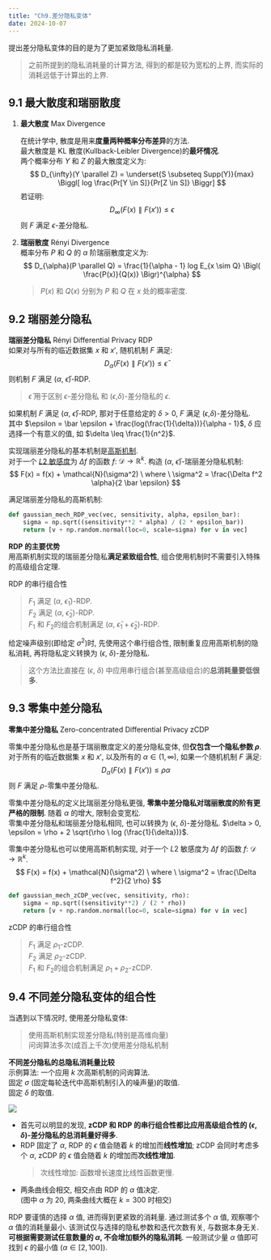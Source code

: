 ```yaml
---
title: "Ch9.差分隐私变体"
date: 2024-10-07
---
```


提出差分隐私变体的目的是为了更加紧致隐私消耗量.
> 之前所提到的隐私消耗量的计算方法, 得到的都是较为宽松的上界, 而实际的消耗远低于计算出的上界.  

## 9.1 最大散度和瑞丽散度

1. **最大散度** Max Divergence

    在统计学中, 散度是用来**度量两种概率分布差异**的方法.  
    最大散度是 KL 散度(Kullback-Leibler Divergence)的**最坏情况**.  
    两个概率分布 $Y$ 和 $Z$ 的最大散度定义为:  
    $$
    D_{\infty}(Y \parallel Z) = \underset{S \subseteq Supp(Y)}{max} \Biggl[ log \frac{Pr[Y \in S]}{Pr[Z \in S]} \Biggr]
    $$
    若证明:  
    $$
    D_{\infty}(F(x) \parallel F(x')) \leq \epsilon
    $$
    则 $F$ 满足 $\epsilon$-差分隐私.  

2. **瑞丽散度** Rényi Divergence  
    概率分布 $P$ 和 $Q$ 的 $\alpha$ 阶瑞丽散度定义为:  
    $$
    D_{\alpha}(P \parallel Q) = \frac{1}{\alpha - 1} log E_{x \sim Q} \Bigl( \frac{P(x)}{Q(x)} \Bigr)^{\alpha}
    $$
    > $P(x)$ 和 $Q(x)$ 分别为 $P$ 和 $Q$ 在 $x$ 处的概率密度.  

## 9.2 瑞丽差分隐私

**瑞丽差分隐私** Rényi Differential Privacy RDP  
如果对与所有的临近数据集 $x$ 和 $x'$, 随机机制 $F$ 满足:  
$$
D_{\alpha}(F(x) \parallel F(x')) \leq \bar \epsilon
$$
则机制 $F$ 满足 ($\alpha$, $\bar \epsilon$)-RDP.  
> $\bar \epsilon$ 用于区别 $\epsilon$-差分隐私 和 ($\epsilon$,$\delta$)-差分隐私的 $\epsilon$.  

如果机制 $F$ 满足 ($\alpha$, $\bar \epsilon$)-RDP, 那对于任意给定的 $\delta > 0$, $F$ 满足 ($\epsilon$,$\delta$)-差分隐私.  
其中 $\epsilon = \bar \epsilon + \frac{log(\frac{1}{\delta})}{\alpha - 1}$, $\delta$ 应选择一个有意义的值, 如 $\delta \leq \frac{1}{n^2}$.  

实现瑞丽差分隐私的基本机制是[高斯机制](note/book-动手学差分隐私/note-7.md#72-高斯机制).  
对于一个 [$L2$ 敏感度](note/book-动手学差分隐私/note-7.md#732-l1-和-l2-敏感度)为 $\Delta f$ 的函数 $f$: $\mathcal{D} \rightarrow \mathbb{R}^k$. 
构造 ($\alpha$, $\bar \epsilon$)-瑞丽差分隐私机制:  
$$
F(x) = f(x) + \mathcal{N}(\sigma^2) \ where \  \sigma^2 = \frac{\Delta f^2 \alpha}{2 \bar \epsilon}
$$

满足瑞丽差分隐私的高斯机制:
```python
def gaussian_mech_RDP_vec(vec, sensitivity, alpha, epsilon_bar): 
    sigma = np.sqrt((sensitivity**2 * alpha) / (2 * epsilon_bar)) 
    return [v + np.random.normal(loc=0, scale=sigma) for v in vec]
```

**RDP 的主要优势**  
用高斯机制实现的瑞丽差分隐私**满足紧致组合性**, 组合使用机制时不需要引入特殊的高级组合定理.  

RDP 的串行组合性  
> $F_1$ 满足 ($\alpha$, $\bar \epsilon_1$)-RDP.  
> $F_2$ 满足 ($\alpha$, $\bar \epsilon_2$)-RDP.  
> $F_1$ 和 $F_2$的组合机制满足 ($\alpha$, $\bar \epsilon_1 + \bar \epsilon_2$)-RDP.  

给定噪声级别(即给定 $\sigma^2$)时, 先使用这个串行组合性, 限制重复应用高斯机制的隐私消耗, 再将隐私定义转换为 ($\epsilon$, $\delta$)-差分隐私.  
> 这个方法比直接在 ($\epsilon$, $\delta$) 中应用串行组合(甚至高级组合)的**总消耗量要低很多**.  

## 9.3 零集中差分隐私

**零集中差分隐私** Zero-concentrated Differential Privacy zCDP  

零集中差分隐私也是基于瑞丽散度定义的差分隐私变体, 但**仅包含一个隐私参数 $\rho$**.  
对于所有的临近数据集 $x$ 和 $x'$, 以及所有的 $\alpha \in (1,\infty)$, 如果一个随机机制 $F$ 满足:  
$$
D_\alpha(F(x) \parallel F(x')) \leq \rho \alpha
$$
则 $F$ 满足 $\rho$-零集中差分隐私.  

零集中差分隐私的定义比瑞丽差分隐私更强, **零集中差分隐私对瑞丽散度的阶有更严格的限制**. 随着 $\alpha$ 的增大, 限制会变宽松.  
零集中差分隐私和瑞丽差分隐私相同, 也可以转换为 ($\epsilon$, $\delta$)-差分隐私. $\delta > 0, \epsilon = \rho + 2 \sqrt{\rho \ log (\frac{1}{\delta})}$.  

零集中差分隐私也可以使用高斯机制实现, 对于一个 $L2$ 敏感度为 $\Delta f$ 的函数 $f$: $\mathcal{D} \rightarrow \mathbb{R}^k$. 
$$
F(x) = f(x) + \mathcal{N}(\sigma^2) \ where \  \sigma^2 = \frac{\Delta f^2}{2 \rho}
$$
```python
def gaussian_mech_zCDP_vec(vec, sensitivity, rho): 
    sigma = np.sqrt((sensitivity**2) / (2 * rho)) 
    return [v + np.random.normal(loc=0, scale=sigma) for v in vec]
```

zCDP 的串行组合性  
> $F_1$ 满足 $\rho_1$-zCDP.  
> $F_2$ 满足 $\rho_2$-zCDP.  
> $F_1$ 和 $F_2$的组合机制满足 $\rho_1 + \rho_2$-zCDP.  

## 9.4 不同差分隐私变体的组合性

当遇到以下情况时, 使用差分隐私变体:  
> 使用高斯机制实现差分隐私(特别是高维向量)  
> 问询算法多次(成百上千次)使用差分隐私机制  

**不同差分隐私的总隐私消耗量比较**  
示例算法: 一个应用 $k$ 次高斯机制的问询算法.  
固定 $\sigma$ (固定每轮迭代中高斯机制引入的噪声量)的取值.  
固定 $\delta$ 的取值.  

![](https://gcore.jsdelivr.net/gh/aBER0724/ob_picture/Img/202410082041461.png)

- 首先可以明显的发现, **zCDP 和 RDP 的串行组合性都比应用高级组合性的 ($\epsilon$, $\delta$)-差分隐私的总消耗量好得多**.  
- RDP 固定了 $\alpha$, RDP 的 $\epsilon$ 值会随着 $k$ 的增加而**线性增加**; zCDP 会同时考虑多个 $\alpha$, zCDP 的 $\epsilon$ 值会随着 $k$ 的增加而**次线性增加**.  
    > 次线性增加: 函数增长速度比线性函数更慢.
- 两条曲线会相交, 相交点由 RDP 的 $\alpha$ 值决定.  
(图中 $\alpha$ 为 20, 两条曲线大概在 $k = 300$ 时相交)

RDP 要谨慎的选择 $\alpha$ 值, 进而得到更紧致的消耗量. 通过测试多个 $\alpha$ 值, 观察哪个 $\alpha$ 值的消耗量最小. 该测试仅与选择的隐私参数和迭代次数有关, 与数据本身无关. **可根据需要测试任意数量的 $\alpha$, 不会增加额外的隐私消耗**. 一般测试少量 $\alpha$ 值即可找到 $\epsilon$ 的最小值 ($\alpha \in [2 , 100]$).